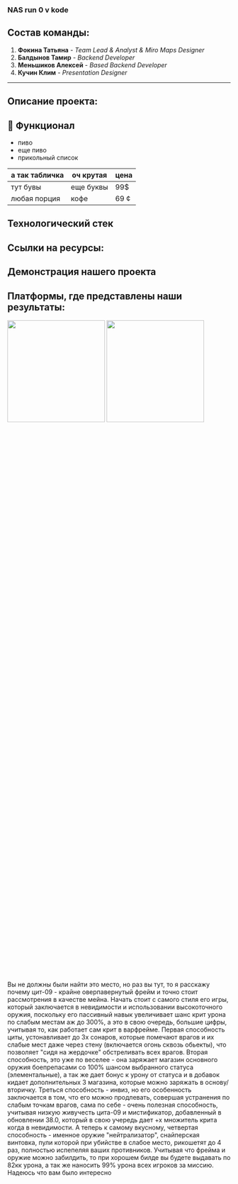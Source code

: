 ### NAS run 0 v kode


## Состав команды:

1. **Фокина Татьяна** - _Team Lead & Analyst & Miro Maps Designer_
2. **Балдынов Тамир** - _Backend Developer_
3. **Меньшиков Алексей** - _Based Backend Developer_
4. **Кучин Клим** - _Presentation Designer_

---

## Описание проекта:

## 🚀 Функционал
* пиво
* еще пиво
* прикольный список

| а так табличка | оч крутая | цена |
| --- | --- | --- |
| тут бувы | еще буквы | 99$ |
| любая порция |  кофе| 69 ¢ |


## Технологический стек

## Ссылки на ресурсы:

## Демонстрация нашего проекта

## Платформы, где представлены наши результаты:
<img src="https://github.com/user-attachments/assets/6b9f41e3-1749-46b2-be42-5e672eb6da24" width="220" height="230">

<img src="https://github.com/user-attachments/assets/26ea43e5-605e-46fa-bf08-c9007b8bbe03" width="220" height="230">
























<br />
<br />
<br />
<br />
<br />
<br />
<br />
<br />
<br />
<br />
<br />
<br />
<br />
<br />
<br />
<br />
<br />
<br />
<br />
<br />
<br />
<br />
<br />
<br />
<br />
<br />
<br />
<br />
<br />
<br />
<br />
<br />
<br />
<br />
<br />
<br />
<br />
<br />
<br />
<br />
<br />
<br />
<br />
<br />
<br />
<br />
<br />
<br />
<br />
<br />
<br />
<br />
<br />
<br />
<br />
<br />
<br />
<br />
<br />
<br />
<br />
<br />
<br />
<br />
<br />
<br />
<br />
<br />
<br />
<br />
<br />
<br />
<br />
<br />
<br />
Вы не должны были найти это место, но раз вы тут, то я расскажу почему цит-09 - крайне оверпавернутый фрейм и точно стоит рассмотрения в качестве мейна.
Начать стоит с самого стиля его игры, который заключается в невидимости и использовании высокоточного оружия, поскольку его пассивный навык увеличивает шанс крит урона по слабым местам аж до 300%, а это в свою очередь, большие цифры, учитывая то, как работает сам крит в варфрейме. Первая способность циты, устонавливает до 3х сонаров, которые помечают врагов и их слабые мест даже через стену (включается огонь сквозь обьекты), что позволяет "сидя на жердочке" обстреливать всех врагов. Вторая способность, это уже по веселее - она заряжает магазин основного оружия боепрепасами со 100% шансом выбранного статуса (элементальные), а так же дает бонус к урону от статуса и в добавок кидает дополнительных 3 магазина, которые можно заряжать в основу/вторичку. Треться способность - инвиз, но его особенность заключается в том, что его можно продлевать, совершая устранения по слабым точкам врагов, сама по себе - очень полезная способность, учитывая низкую живучесть цита-09 и мистификатор, добавленный в обновлении 38.0, который в свою учередь дает +х множитель крита когда в невидимости. А теперь к самому вкусному, четвертая способность - именное оружие "нейтрализатор", снайперская винтовка, пули которой при убийстве в слабое место, рикошетят до 4 раз, полностью испепеляя ваших противников. Учитывая что фрейма и оружие можно забилдить, то при хорошем билде вы будете выдавать по 82кк урона, а так же наносить 99% урона всех игроков за миссию. Надеюсь что вам было интересно
